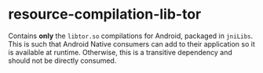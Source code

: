 # resource-compilation-lib-tor

Contains **only** the `libtor.so` compilations for Android, packaged in `jniLibs`. This is such 
that Android Native consumers can add to their application so it is available at runtime. Otherwise, 
this is a transitive dependency and should not be directly consumed.
